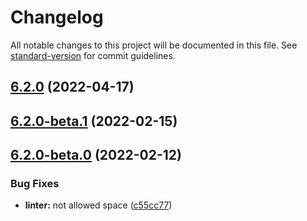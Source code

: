 # Changelog

All notable changes to this project will be documented in this file. See [standard-version](https://github.com/conventional-changelog/standard-version) for commit guidelines.

## [6.2.0](https://github.com/TooTallNate/node-socks-proxy-agent/compare/v6.2.0-beta.1...v6.2.0) (2022-04-17)

## [6.2.0-beta.1](https://github.com/TooTallNate/node-socks-proxy-agent/compare/v6.2.0-beta.0...v6.2.0-beta.1) (2022-02-15)

## [6.2.0-beta.0](https://github.com/TooTallNate/node-socks-proxy-agent/compare/v6.1.1...v6.2.0-beta.0) (2022-02-12)


### Bug Fixes

* **linter:** not allowed space ([c55cc77](https://github.com/TooTallNate/node-socks-proxy-agent/commit/c55cc777dbda6f98975d7229da6a4aa53f38e17b))
